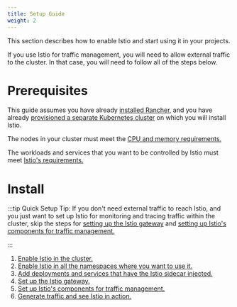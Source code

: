 ```yaml
---
title: Setup Guide
weight: 2
---
```


This section describes how to enable Istio and start using it in your projects.

If you use Istio for traffic management, you will need to allow external traffic to the cluster. In that case, you will need to follow all of the steps below.

# Prerequisites

This guide assumes you have already [installed Rancher,]({{<baseurl>}}/rancher/v2.6/en/installation) and you have already [provisioned a separate Kubernetes cluster]({{<baseurl>}}/rancher/v2.6/en/cluster-provisioning) on which you will install Istio.

The nodes in your cluster must meet the [CPU and memory requirements.]({{<baseurl>}}/rancher/v2.6/en/istio/resources/)

The workloads and services that you want to be controlled by Istio must meet [Istio's requirements.](https://istio.io/docs/setup/additional-setup/requirements/)


# Install

:::tip Quick Setup Tip: If you don't need external traffic to reach Istio, and you just want to set up Istio for monitoring and tracing traffic within the cluster, skip the steps for [setting up the Istio gateway]({{<baseurl>}}/rancher/v2.6/en/istio/setup/gateway) and [setting up Istio's components for traffic management.]({{<baseurl>}}/rancher/v2.6/en/istio/setup/set-up-traffic-management)

:::

1. [Enable Istio in the cluster.]({{<baseurl>}}/rancher/v2.6/en/istio/setup/enable-istio-in-cluster)
1. [Enable Istio in all the namespaces where you want to use it.]({{<baseurl>}}/rancher/v2.6/en/istio/setup/enable-istio-in-namespace)
1. [Add deployments and services that have the Istio sidecar injected.]({{<baseurl>}}/rancher/v2.6/en/istio/setup/deploy-workloads)
1. [Set up the Istio gateway. ]({{<baseurl>}}/rancher/v2.6/en/istio/setup/gateway)
1. [Set up Istio's components for traffic management.]({{<baseurl>}}/rancher/v2.6/en/istio/setup/set-up-traffic-management)
1. [Generate traffic and see Istio in action.]({{<baseurl>}}/rancher/v2.6/en/istio/setup/view-traffic/ )
